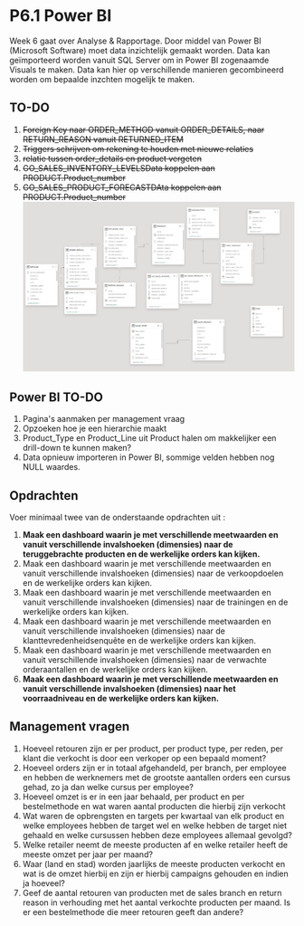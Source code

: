 # P6.1 Power BI

Week 6 gaat over Analyse & Rapportage. Door middel van Power BI (Microsoft Software) moet data inzichtelijk gemaakt worden. Data kan geïmporteerd worden vanuit SQL Server om in Power BI zogenaamde Visuals te maken. Data kan hier op verschillende manieren gecombineerd worden om bepaalde inzchten mogelijk te maken. 

## TO-DO
1. ~~Foreign Key naar ORDER_METHOD vanuit ORDER_DETAILS, naar RETURN_REASON vanuit RETURNED_ITEM~~
2. ~~Triggers schrijven om rekening te houden met nieuwe relaties~~
3. ~~relatie tussen order_details en product vergeten~~
4. ~~GO_SALES_INVENTORY_LEVELSData koppelen aan PRODUCT.Product_number~~
5. ~~GO_SALES_PRODUCT_FORECASTDAta koppelen aan PRODUCT.Product_number~~
![Power BI tabel-relaties](../Assets/Week%206/Power%20BI%20tabelrelaties%2018-3-2024.png)

## Power BI TO-DO
1. Pagina's aanmaken per management vraag
2. Opzoeken hoe je een hierarchie maakt
3. Product_Type en Product_Line uit Product halen om makkelijker een drill-down te kunnen maken?
4. Data opnieuw importeren in Power BI, sommige velden hebben nog NULL waardes.

## Opdrachten

Voer minimaal twee van de onderstaande opdrachten uit : 

1. **Maak een dashboard waarin je met verschillende meetwaarden en vanuit verschillende invalshoeken (dimensies) naar de teruggebrachte producten en de werkelijke orders kan kijken.**
2. Maak een dashboard waarin je met verschillende meetwaarden en vanuit verschillende invalshoeken (dimensies) naar de verkoopdoelen en de werkelijke orders kan kijken.
3. Maak een dashboard waarin je met verschillende meetwaarden en vanuit verschillende invalshoeken (dimensies) naar de trainingen en de werkelijke orders kan kijken.
4. Maak een dashboard waarin je met verschillende meetwaarden en vanuit verschillende invalshoeken (dimensies) naar de klanttevredenheidsenquête en de werkelijke orders kan kijken.
5. Maak een dashboard waarin je met verschillende meetwaarden en vanuit verschillende invalshoeken (dimensies) naar de verwachte orderaantallen en de werkelijke orders kan kijken.
6. **Maak een dashboard waarin je met verschillende meetwaarden en vanuit verschillende invalshoeken (dimensies) naar het voorraadniveau en de werkelijke orders kan kijken.**

## Management vragen
1. Hoeveel retouren zijn er per product, per product type, per reden, per klant  die verkocht is door een verkoper op een bepaald moment? 
2. Hoeveel orders zijn er in totaal afgehandeld, per branch, per employee en hebben de werknemers met de grootste aantallen orders een cursus gehad, zo ja dan welke cursus per employee? 
3. Hoeveel omzet is er in een jaar behaald, per product en per bestelmethode en wat waren  aantal producten die hierbij zijn verkocht  
4. Wat waren de opbrengsten en targets per kwartaal van elk product en welke employees hebben de target wel en welke hebben de target niet gehaald en welke cursussen hebben deze employees allemaal gevolgd? 
5. Welke retailer neemt de meeste producten af en welke retailer heeft de meeste omzet per jaar per maand? 
6. Waar (land en stad) worden jaarlijks de meeste producten verkocht en wat is de omzet hierbij en zijn er hierbij campaigns gehouden en indien ja hoeveel? 
7. Geef de aantal retouren van producten met de sales branch en return reason in verhouding met het aantal verkochte producten per maand. Is er een bestelmethode die meer retouren geeft dan andere? 